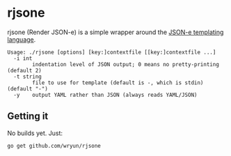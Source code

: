 # rjsone

rjsone (Render JSON-e) is a simple wrapper around the
[JSON-e templating language](https://taskcluster.github.io/json-e/).

    Usage: ./rjsone [options] [key:]contextfile [[key:]contextfile ...]
      -i int
            indentation level of JSON output; 0 means no pretty-printing (default 2)
      -t string
            file to use for template (default is -, which is stdin) (default "-")
      -y    output YAML rather than JSON (always reads YAML/JSON)

## Getting it

No builds yet. Just:

    go get github.com/wryun/rjsone
